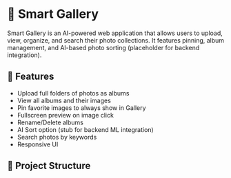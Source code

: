 # 📸 Smart Gallery

Smart Gallery is an AI-powered web application that allows users to upload, view, organize, and search their photo collections. It features pinning, album management, and AI-based photo sorting (placeholder for backend integration).

## 🚀 Features

- Upload full folders of photos as albums
- View all albums and their images
- Pin favorite images to always show in Gallery
- Fullscreen preview on image click
- Rename/Delete albums
- AI Sort option (stub for backend ML integration)
- Search photos by keywords
- Responsive UI

## 📁 Project Structure


